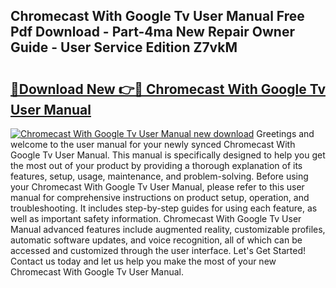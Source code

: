 ## Chromecast With Google Tv User Manual Free Pdf Download - Part-4ma New Repair Owner Guide - User Service Edition Z7vkM

# <h2><a href="http://cf26510.oget.top/?id=Chromecast+With+Google+Tv+User+Manual">🔗Download New 👉🔴 Chromecast With Google Tv User Manual</a></h2>

[![Chromecast With Google Tv User Manual new download](https://i.imgur.com/5g1atiW.png)](http://cf26510.oget.top/?id=Chromecast+With+Google+Tv+User+Manual)
Greetings and welcome to the user manual for your newly synced Chromecast With Google Tv User Manual. This manual is specifically designed to help you get the most out of your product by providing a thorough explanation of its features, setup, usage, maintenance, and problem-solving. Before using your Chromecast With Google Tv User Manual, please refer to this user manual for comprehensive instructions on product setup, operation, and troubleshooting. It includes step-by-step guides for using each feature, as well as important safety information. Chromecast With Google Tv User Manual advanced features include augmented reality, customizable profiles, automatic software updates, and voice recognition, all of which can be accessed and customized through the user interface. Let's Get Started! Contact us today and let us help you make the most of your new Chromecast With Google Tv User Manual.
